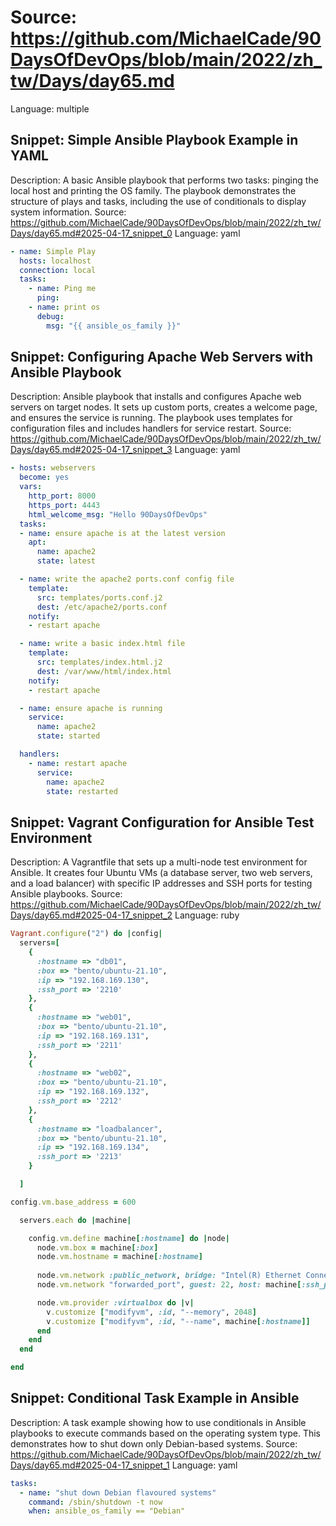 # Source: https://github.com/MichaelCade/90DaysOfDevOps/blob/main/2022/zh_tw/Days/day65.md
Language: multiple

## Snippet: Simple Ansible Playbook Example in YAML
Description: A basic Ansible playbook that performs two tasks: pinging the local host and printing the OS family. The playbook demonstrates the structure of plays and tasks, including the use of conditionals to display system information.
Source: https://github.com/MichaelCade/90DaysOfDevOps/blob/main/2022/zh_tw/Days/day65.md#2025-04-17_snippet_0
Language: yaml

```yaml
- name: Simple Play
  hosts: localhost
  connection: local
  tasks:
    - name: Ping me
      ping:
    - name: print os
      debug:
        msg: "{{ ansible_os_family }}"
```

## Snippet: Configuring Apache Web Servers with Ansible Playbook
Description: Ansible playbook that installs and configures Apache web servers on target nodes. It sets up custom ports, creates a welcome page, and ensures the service is running. The playbook uses templates for configuration files and includes handlers for service restart.
Source: https://github.com/MichaelCade/90DaysOfDevOps/blob/main/2022/zh_tw/Days/day65.md#2025-04-17_snippet_3
Language: yaml

```yaml
- hosts: webservers
  become: yes
  vars:
    http_port: 8000
    https_port: 4443
    html_welcome_msg: "Hello 90DaysOfDevOps"
  tasks:
  - name: ensure apache is at the latest version
    apt:
      name: apache2
      state: latest

  - name: write the apache2 ports.conf config file
    template:
      src: templates/ports.conf.j2
      dest: /etc/apache2/ports.conf
    notify:
    - restart apache

  - name: write a basic index.html file
    template:
      src: templates/index.html.j2
      dest: /var/www/html/index.html
    notify:
    - restart apache

  - name: ensure apache is running
    service:
      name: apache2
      state: started

  handlers:
    - name: restart apache
      service:
        name: apache2
        state: restarted
```

## Snippet: Vagrant Configuration for Ansible Test Environment
Description: A Vagrantfile that sets up a multi-node test environment for Ansible. It creates four Ubuntu VMs (a database server, two web servers, and a load balancer) with specific IP addresses and SSH ports for testing Ansible playbooks.
Source: https://github.com/MichaelCade/90DaysOfDevOps/blob/main/2022/zh_tw/Days/day65.md#2025-04-17_snippet_2
Language: ruby

```ruby
Vagrant.configure("2") do |config|
  servers=[
    {
      :hostname => "db01",
      :box => "bento/ubuntu-21.10",
      :ip => "192.168.169.130",
      :ssh_port => '2210'
    },
    {
      :hostname => "web01",
      :box => "bento/ubuntu-21.10",
      :ip => "192.168.169.131",
      :ssh_port => '2211'
    },
    {
      :hostname => "web02",
      :box => "bento/ubuntu-21.10",
      :ip => "192.168.169.132",
      :ssh_port => '2212'
    },
    {
      :hostname => "loadbalancer",
      :box => "bento/ubuntu-21.10",
      :ip => "192.168.169.134",
      :ssh_port => '2213'
    }

  ]

config.vm.base_address = 600

  servers.each do |machine|

    config.vm.define machine[:hostname] do |node|
      node.vm.box = machine[:box]
      node.vm.hostname = machine[:hostname]
    
      node.vm.network :public_network, bridge: "Intel(R) Ethernet Connection (7) I219-V", ip: machine[:ip]
      node.vm.network "forwarded_port", guest: 22, host: machine[:ssh_port], id: "ssh"

      node.vm.provider :virtualbox do |v|
        v.customize ["modifyvm", :id, "--memory", 2048]
        v.customize ["modifyvm", :id, "--name", machine[:hostname]]
      end
    end
  end

end
```

## Snippet: Conditional Task Example in Ansible
Description: A task example showing how to use conditionals in Ansible playbooks to execute commands based on the operating system type. This demonstrates how to shut down only Debian-based systems.
Source: https://github.com/MichaelCade/90DaysOfDevOps/blob/main/2022/zh_tw/Days/day65.md#2025-04-17_snippet_1
Language: yaml

```yaml
tasks: 
  - name: "shut down Debian flavoured systems"
    command: /sbin/shutdown -t now 
    when: ansible_os_family == "Debian"
```